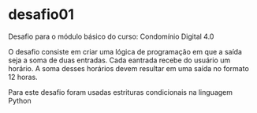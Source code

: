 # desafio01

Desafio para o módulo básico do curso: Condomínio Digital 4.0

O desafio consiste em criar uma lógica de programação em que a saída seja a soma de duas entradas.
Cada eantrada recebe do usuário um horário. A soma desses horários devem resultar em uma saída no formato 12 horas.

Para este desafio foram usadas estrituras condicionais na linguagem Python
